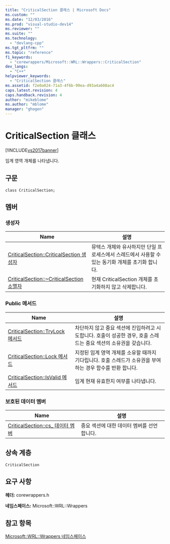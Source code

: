 ```yaml
---
title: "CriticalSection 클래스 | Microsoft Docs"
ms.custom: ""
ms.date: "12/03/2016"
ms.prod: "visual-studio-dev14"
ms.reviewer: ""
ms.suite: ""
ms.technology: 
  - "devlang-cpp"
ms.tgt_pltfrm: ""
ms.topic: "reference"
f1_keywords: 
  - "corewrappers/Microsoft::WRL::Wrappers::CriticalSection"
dev_langs: 
  - "C++"
helpviewer_keywords: 
  - "CriticalSection 클래스"
ms.assetid: f2e0a024-71a3-4f6b-99ea-d93a4a608ac4
caps.latest.revision: 4
caps.handback.revision: 4
author: "mikeblome"
ms.author: "mblome"
manager: "ghogen"
---
```

# CriticalSection 클래스
[!INCLUDE[vs2017banner](../assembler/inline/includes/vs2017banner.md)]

임계 영역 개체를 나타냅니다.  
  
## 구문  
  
```  
class CriticalSection;  
```  
  
## 멤버  
  
### 생성자  
  
|Name|설명|  
|----------|--------|  
|[CriticalSection::CriticalSection 생성자](../windows/criticalsection-criticalsection-constructor.md)|뮤텍스 개체와 유사하지만 단일 프로세스에서 스레드에서 사용할 수 있는 동기화 개체를 초기화 합니다.|  
|[CriticalSection::~CriticalSection 소멸자](../windows/criticalsection-tilde-criticalsection-destructor.md)|현재 CriticalSection 개체를 초기화하지 않고 삭제합니다.|  
  
### Public 메서드  
  
|Name|설명|  
|----------|--------|  
|[CriticalSection::TryLock 메서드](../windows/criticalsection-trylock-method.md)|차단하지 않고 중요 섹션에 진입하려고 시도합니다.  호출이 성공한 경우, 호출 스레드는 중요 섹션의 소유권을 갖습니다.|  
|[CriticalSection::Lock 메서드](../windows/criticalsection-lock-method.md)|지정된 임계 영역 개체를 소유할 때까지 기다립니다.  호출 스레드가 소유권을 부여하는 경우 함수를 반환 합니다.|  
|[CriticalSection::IsValid 메서드](../windows/criticalsection-isvalid-method.md)|임계 현재 유효한지 여부를 나타냅니다.|  
  
### 보호된 데이터 멤버  
  
|Name|설명|  
|----------|--------|  
|[CriticalSection::cs\_ 데이터 멤버](../windows/criticalsection-cs-data-member.md)|중요 섹션에 대한 데이터 멤버를 선언합니다.|  
  
## 상속 계층  
 `CriticalSection`  
  
## 요구 사항  
 **헤더:** corewrappers.h  
  
 **네임스페이스:** Microsoft::WRL::Wrappers  
  
## 참고 항목  
 [Microsoft::WRL::Wrappers 네임스페이스](../windows/microsoft-wrl-wrappers-namespace.md)